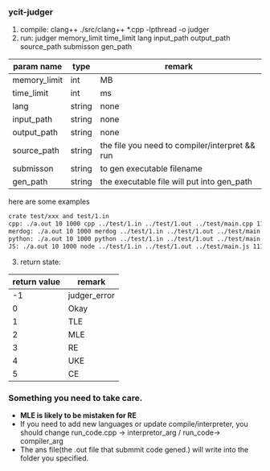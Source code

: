 ### ycit-judger
1. compile: clang++ ./src/clang++ *.cpp -lpthread -o judger
2. run: judger memory_limit time_limit  lang input_path output_path source_path submisson gen_path

| param name   | type   | remark                                         |
| ------------ | ------ | ---------------------------------------------- |
| memory_limit | int    | MB                                             |
| time_limit   | int    | ms                                             |
| lang         | string | none                                           |
| input_path   | string | none                                           |
| output_path  | string | none                                           |
| source_path  | string | the file you need to compiler/interpret && run |
| submisson    | string | to gen executable filename                     |
| gen_path     | string | the executable file will put into gen_path     |

here are some examples
```bash
crate test/xxx and test/1.in 
cpp: ./a.out 10 1000 cpp ../test/1.in ../test/1.out ../test/main.cpp 111 ../test/
merdog: ./a.out 10 1000 merdog ../test/1.in ../test/1.out ../test/main.mer 111 ../test/
python: ./a.out 10 1000 python ../test/1.in ../test/1.out ../test/main.py 111 ../test/
JS: ./a.out 10 1000 node ../test/1.in ../test/1.out ../test/main.js 111 ../test/
```
3. return state:

| return value | remark       |
| ------------ | ------------ |
| -1           | judger_error |
| 0            | Okay         |
| 1            | TLE          |
| 2            | MLE          |
| 3            | RE           |
| 4            | UKE          |
| 5            | CE           |

### Something you need to take care.
* **MLE is likely to be mistaken for RE**
* If you need to add new languages or update compile/interpreter, you should change run_code.cpp -> interpretor_arg / run_code-> compiler_arg
* The ans file(the .out file that submmit code gened.) will write into the folder you specified.
